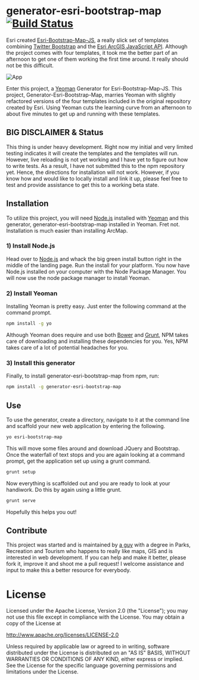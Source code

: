 # generator-esri-bootstrap-map [![Build Status](https://secure.travis-ci.org/knu2xs/generator-esri-bootstrap-map.png?branch=master)](https://travis-ci.org/knu2xs/generator-esri-bootstrap-map)

Esri created [Esri-Bootstrap-Map-JS](https://github.com/Esri/bootstrap-map-js), a really slick set of templates combining [Twitter Bootstrap](http://getbootstrap.com) and the [Esri ArcGIS JavaScript API](https://developers.arcgis.com/javascript/). Although the project comes with four templates, it took me the better part of an afternoon to get one of them working the first time around. It really should not be this difficult.

![App](https://raw.github.com/Esri/bootstrap-map-js/master/bootstrapmapjs.png)

Enter this project, a [Yeoman](http://yeoman.io/) Generator for Esri-Bootstrap-Map-JS. This project, Generator-Esri-Bootstrap-Map, marries Yeoman with slightly refactored versions of the four templates included in the original repository created by Esri. Using Yeoman cuts the learning curve from an afternoon to about five minutes to get up and running with these templates.

## BIG DISCLAIMER & Status
This thing is under heavy development. Right now my initial and very limited testing indicates it will create the templates and the templates will run. However, live reloading is not yet working and I have yet to figure out how to write tests. As a result, I have not submitted this to the npm repository yet. Hence, the directions for installation will not work. However, if you know how and would like to locally install and link it up, please feel free to test and provide assistance to get this to a working beta state.

## Installation

To utilize this project, you will need [Node.js](http://nodejs.org/) installed with [Yeoman](http://yeoman.io) and this generator, generator-esri-bootstrap-map installed in Yeoman. Fret not. Installation is much easier than installing ArcMap.

### 1) Install Node.js

Head over to [Node.js](http://nodejs.org/) and whack the big green install button right in the middle of the landing page. Run the install for your platform. You now have Node.js installed on your computer with the Node Package Manager. You will now use the node package manager to install Yeoman.

### 2) Install Yeoman
Installing Yeoman is pretty easy. Just enter the following command at the command prompt.

```bash
npm install -g yo
```

Although Yeoman does require and use both [Bower](http://bower.io) and [Grunt](http://gruntjs.com/), NPM takes care of downloading and installing these dependencies for you. Yes, NPM takes care of a lot of potential headaches for you.

### 3) Install this generator

Finally, to install generator-esri-bootstrap-map from npm, run:

```bash
npm install -g generator-esri-bootstrap-map
```


## Use

To use the generator, create a directory, navigate to it at the command line and scaffold your new web application by entering the following. 

```bash
yo esri-bootstrap-map
```

This will move some files around and download JQuery and Bootstrap. Once the waterfall of text stops and you are again looking at a command prompt, get the application set up using a grunt command.

```bash
grunt setup
```

Now everything is scaffolded out and you are ready to look at your handiwork. Do this by again using a little grunt.

```bash
grunt serve
```

Hopefully this helps you out!

## Contribute

This project was started and is maintained by [a guy](http://joelmccune.com) with a degree in Parks, Recreation and Tourism who happens to really like maps, GIS and is interested in web development. If you can help and make it better, please fork it, improve it and shoot me a pull request! I welcome assistance and input to make this a better resource for everybody.

# License

Licensed under the Apache License, Version 2.0 (the "License"); you may not use this file except in compliance with the License. You may obtain a copy of the License at

http://www.apache.org/licenses/LICENSE-2.0

Unless required by applicable law or agreed to in writing, software distributed under the License is distributed on an "AS IS" BASIS, WITHOUT WARRANTIES OR CONDITIONS OF ANY KIND, either express or implied. See the License for the specific language governing permissions and limitations under the License.